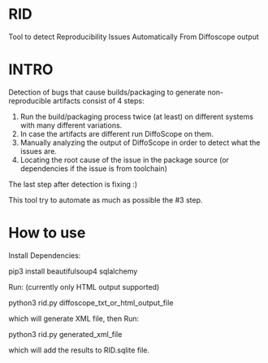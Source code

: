 # RID
Tool to detect Reproducibility Issues Automatically From Diffoscope output

# INTRO

Detection of bugs that cause builds/packaging to generate non-reproducible artifacts consist of 4 steps:

1. Run the build/packaging process twice (at least) on different systems with many different variations.
2. In case the artifacts are different run DiffoScope on them.
3. Manually analyzing the output of DiffoScope in order to detect what the issues are.
4. Locating the root cause of the issue in the package source (or dependencies if the issue is from toolchain)

The last step after detection is fixing :)

This tool try to automate as much as possible the #3 step.

# How to use

Install Dependencies:

pip3 install beautifulsoup4 sqlalchemy

Run: (currently only HTML output supported)

python3 rid.py diffoscope_txt_or_html_output_file

which will generate XML file, then Run:

python3 rid.py generated_xml_file

which will add the results to RID.sqlite file.
